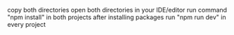 copy both directories
open both directories in your IDE/editor
run command "npm install" in both projects
after installing packages run "npm run dev" in every project
